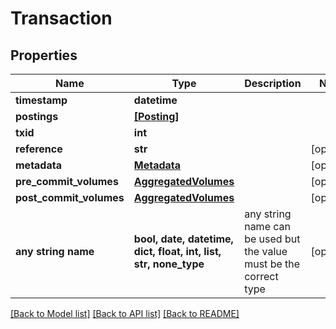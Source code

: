 # Transaction


## Properties
Name | Type | Description | Notes
------------ | ------------- | ------------- | -------------
**timestamp** | **datetime** |  | 
**postings** | [**[Posting]**](Posting.md) |  | 
**txid** | **int** |  | 
**reference** | **str** |  | [optional] 
**metadata** | [**Metadata**](Metadata.md) |  | [optional] 
**pre_commit_volumes** | [**AggregatedVolumes**](AggregatedVolumes.md) |  | [optional] 
**post_commit_volumes** | [**AggregatedVolumes**](AggregatedVolumes.md) |  | [optional] 
**any string name** | **bool, date, datetime, dict, float, int, list, str, none_type** | any string name can be used but the value must be the correct type | [optional]

[[Back to Model list]](../README.md#documentation-for-models) [[Back to API list]](../README.md#documentation-for-api-endpoints) [[Back to README]](../README.md)


